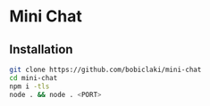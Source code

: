 # Mini Chat

## Installation
```bash
git clone https://github.com/bobiclaki/mini-chat
cd mini-chat
npm i -tls
node . && node . <PORT>
```

